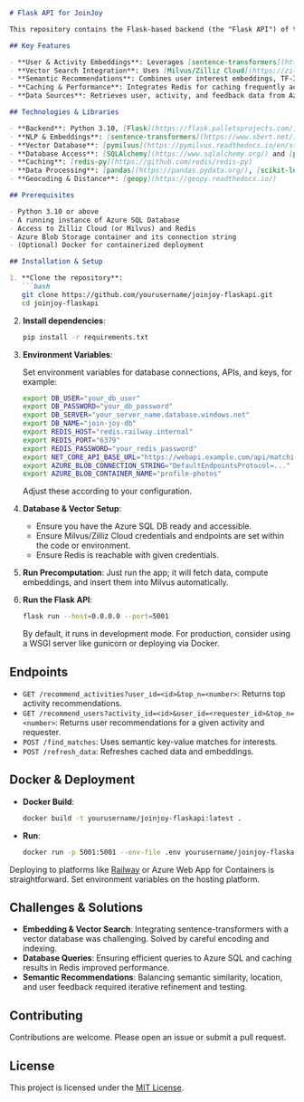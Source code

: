 ```markdown
# Flask API for JoinJoy

This repository contains the Flask-based backend (the "Flask API") of the JoinJoy project, a platform that intelligently recommends activities and users for social outings. It integrates semantic embeddings, vector search, and personalized recommendations.

## Key Features

- **User & Activity Embeddings**: Leverages [sentence-transformers](https://www.sbert.net/) to generate semantic embeddings for users and activities.
- **Vector Search Integration**: Uses [Milvus/Zilliz Cloud](https://zilliz.com/) as a vector database for efficient similarity searches.
- **Semantic Recommendations**: Combines user interest embeddings, TF-IDF analysis, geographic distances, and feedback adjustments to recommend activities and users that genuinely match preferences.
- **Caching & Performance**: Integrates Redis for caching frequently accessed data and results.
- **Data Sources**: Retrieves user, activity, and feedback data from Azure SQL Database. Handles file uploads (like profile photos) via Azure Blob Storage.

## Technologies & Libraries

- **Backend**: Python 3.10, [Flask](https://flask.palletsprojects.com/)
- **NLP & Embeddings**: [sentence-transformers](https://www.sbert.net/)
- **Vector Database**: [pymilvus](https://pymilvus.readthedocs.io/en/stable/) for Milvus/Zilliz Cloud
- **Database Access**: [SQLAlchemy](https://www.sqlalchemy.org/) and [pyodbc](https://github.com/mkleehammer/pyodbc) for Azure SQL
- **Caching**: [redis-py](https://github.com/redis/redis-py)
- **Data Processing**: [pandas](https://pandas.pydata.org/), [scikit-learn](https://scikit-learn.org/)
- **Geocoding & Distance**: [geopy](https://geopy.readthedocs.io/)

## Prerequisites

- Python 3.10 or above
- A running instance of Azure SQL Database
- Access to Zilliz Cloud (or Milvus) and Redis
- Azure Blob Storage container and its connection string
- (Optional) Docker for containerized deployment

## Installation & Setup

1. **Clone the repository**:
   ```bash
   git clone https://github.com/yourusername/joinjoy-flaskapi.git
   cd joinjoy-flaskapi
   ```

2. **Install dependencies**:
   ```bash
   pip install -r requirements.txt
   ```

3. **Environment Variables**:

   Set environment variables for database connections, APIs, and keys, for example:
   ```bash
   export DB_USER="your_db_user"
   export DB_PASSWORD="your_db_password"
   export DB_SERVER="your_server_name.database.windows.net"
   export DB_NAME="join-joy-db"
   export REDIS_HOST="redis.railway.internal"
   export REDIS_PORT="6379"
   export REDIS_PASSWORD="your_redis_password"
   export NET_CORE_API_BASE_URL="https://webapi.example.com/api/matching"
   export AZURE_BLOB_CONNECTION_STRING="DefaultEndpointsProtocol=..."
   export AZURE_BLOB_CONTAINER_NAME="profile-photos"
   ```
   
   Adjust these according to your configuration.

4. **Database & Vector Setup**:
   - Ensure you have the Azure SQL DB ready and accessible.
   - Ensure Milvus/Zilliz Cloud credentials and endpoints are set within the code or environment.
   - Ensure Redis is reachable with given credentials.

5. **Run Precomputation**:
   Just run the app; it will fetch data, compute embeddings, and insert them into Milvus automatically.

6. **Run the Flask API**:
   ```bash
   flask run --host=0.0.0.0 --port=5001
   ```
   
   By default, it runs in development mode. For production, consider using a WSGI server like gunicorn or deploying via Docker.

## Endpoints

- `GET /recommend_activities?user_id=<id>&top_n=<number>`: Returns top activity recommendations.
- `GET /recommend_users?activity_id=<id>&user_id=<requester_id>&top_n=<number>`: Returns user recommendations for a given activity and requester.
- `POST /find_matches`: Uses semantic key-value matches for interests.
- `POST /refresh_data`: Refreshes cached data and embeddings.

## Docker & Deployment

- **Docker Build**:
  ```bash
  docker build -t yourusername/joinjoy-flaskapi:latest .
  ```
- **Run**:
  ```bash
  docker run -p 5001:5001 --env-file .env yourusername/joinjoy-flaskapi:latest
  ```

Deploying to platforms like [Railway](https://railway.app/) or Azure Web App for Containers is straightforward. Set environment variables on the hosting platform.

## Challenges & Solutions

- **Embedding & Vector Search**: Integrating sentence-transformers with a vector database was challenging. Solved by careful encoding and indexing.
- **Database Queries**: Ensuring efficient queries to Azure SQL and caching results in Redis improved performance.
- **Semantic Recommendations**: Balancing semantic similarity, location, and user feedback required iterative refinement and testing.

## Contributing

Contributions are welcome. Please open an issue or submit a pull request.

## License

This project is licensed under the [MIT License](LICENSE).
```
